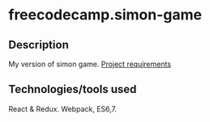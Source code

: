 # freecodecamp.simon-game

## Description

My version of simon game.
[Project requirements](https://www.freecodecamp.com/challenges/build-a-simon-game)

## Technologies/tools used
React & Redux. 
Webpack, ES6,7.